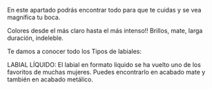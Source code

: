 En este apartado podrás encontrar todo para que te cuidas y se vea magnífica tu boca.

Colores desde el más claro hasta el más intenso!!
Brillos, mate, larga duración, indeleble.

Te damos a conocer todo los Tipos de labiales:

LABIAL LÍQUIDO: El labial en formato líquido se ha vuelto uno de los favoritos de muchas mujeres. 
Puedes encontrarlo en acabado mate y también en acabado metálico. 


